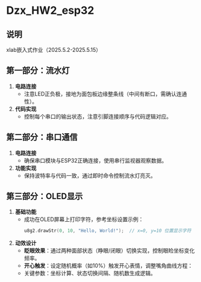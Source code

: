 
# Dzx_HW2_esp32  

## 说明  
xlab嵌入式作业（2025.5.2-2025.5.15）  


## 第一部分：流水灯  
1. **电路连接**  
   - 注意LED正负极，接地为面包板边缘整条线（中间有断口，需确认连通性）。  
2. **代码实现**  
   - 控制每个串口的输出状态，注意引脚连接顺序与代码逻辑对应。  


## 第二部分：串口通信  
1. **电路连接**  
   - 确保串口模块与ESP32正确连接，使用串行监视器观察数据。  
2. **功能实现**  
   - 保持波特率与代码一致，通过即时命令控制流水灯亮灭。  


## 第三部分：OLED显示  
1. **基础功能**  
   - 成功在OLED屏幕上打印字符，参考坐标设置示例：  
     ```c  
     u8g2.drawStr(0, 10, "Hello, World!");  // x=0, y=10 位置显示字符  
     ```  
2. **动效设计**  
   - **眨眼效果**：通过两种面部状态（睁眼/闭眼）切换实现，控制眼睑坐标变化频率。  
   - **开心触发**：设定随机概率（如10%）触发开心表情，调整嘴角曲线方程：    
   - 关键参数：坐标计算、状态切换间隔、随机数生成逻辑。
